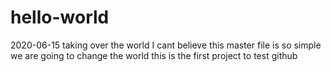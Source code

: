 # hello-world
2020-06-15 taking over the world
I cant believe this master file is so simple
we are going to change the world
this is the first project to test github
